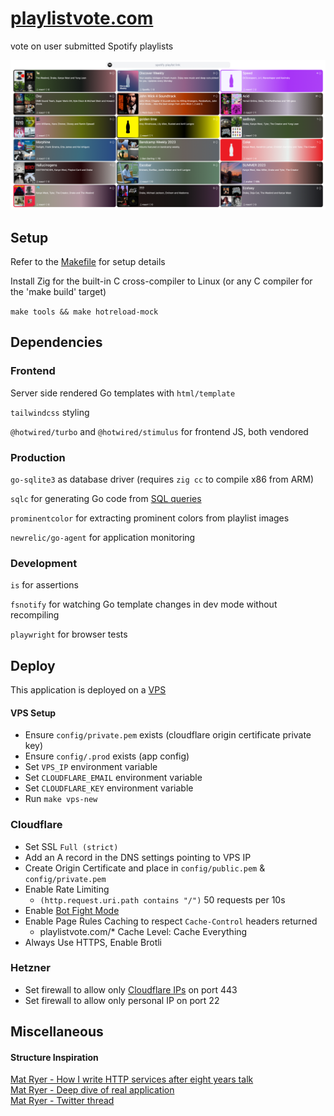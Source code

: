 # [playlistvote.com](https://playlistvote.com)

vote on user submitted Spotify playlists

![config/readme/showoff.png](config/readme/showoff.png)

## Setup

Refer to the [Makefile](Makefile) for setup details

Install Zig for the built-in C cross-compiler to Linux (or any C compiler for the 'make build' target)

`make tools && make hotreload-mock`

## Dependencies

### Frontend

Server side rendered Go templates with `html/template`

`tailwindcss` styling

`@hotwired/turbo` and `@hotwired/stimulus` for frontend JS, both vendored

### Production

`go-sqlite3` as database driver (requires `zig cc` to compile x86 from ARM)

`sqlc` for generating Go code from [SQL queries](db/query.sql)

`prominentcolor` for extracting prominent colors from playlist images

`newrelic/go-agent` for application monitoring

### Development

`is` for assertions

`fsnotify` for watching Go template changes in dev mode without recompiling

`playwright` for browser tests

## Deploy

This application is deployed on a [VPS](https://specbranch.com/posts/one-big-server/)

#### VPS Setup

- Ensure `config/private.pem` exists (cloudflare origin certificate private key)
- Ensure `config/.prod` exists (app config)
- Set `VPS_IP` environment variable
- Set `CLOUDFLARE_EMAIL` environment variable
- Set `CLOUDFLARE_KEY` environment variable
- Run `make vps-new`

### Cloudflare

- Set SSL `Full (strict)`
- Add an A record in the DNS settings pointing to VPS IP
- Create Origin Certificate and place in `config/public.pem` & `config/private.pem`
- Enable Rate Limiting
  - `(http.request.uri.path contains "/")` 50 requests per 10s
- Enable [Bot Fight Mode](https://developers.cloudflare.com/bots/get-started/free/)
- Enable Page Rules Caching to respect `Cache-Control` headers returned
    - playlistvote.com/* Cache Level: Cache Everything
- Always Use HTTPS, Enable Brotli

### Hetzner

- Set firewall to allow only [Cloudflare IPs](https://www.cloudflare.com/en-gb/ips/) on port 443
- Set firewall to allow only personal IP on port 22

## Miscellaneous

#### Structure Inspiration

[Mat Ryer - How I write HTTP services after eight years talk](https://www.youtube.com/watch?v=XGVZ0Ip4XPM)  
[Mat Ryer - Deep dive of real application](https://www.youtube.com/watch?v=VRZZeJwIAIM)  
[Mat Ryer - Twitter thread](https://twitter.com/matryer/status/1445013230858952705?lang=en-GB)
